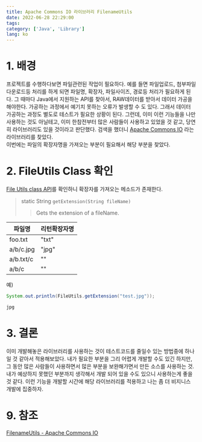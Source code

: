 ```yaml
---
title: Apache Commons IO 라이브러리 FilenameUtils
date: 2022-06-28 22:29:00
tags:
category: ['Java', 'Library']
lang: ko
---
```

# 1. 배경
프로젝트를 수행하다보면 파일관련된 작업이 필요하다. 예를 들면 파일업로드, 첨부파일 다운로드등 처리를 하게 되면 파일명, 확장자, 파일사이즈, 경로등
처리가 필요하게 된다. 그 때마다 Java에서 지원하는 API를 찾아서, RAW데이터를 받아서 데이터 가공을 해야한다. 가공하는 과정에서 예기치 못하는 오류가 발생할 수 도 있다.
그래서 데이터 가공하는 과정도 별도로 테스트가 필요한 상황이 된다. 그런데, 이미 이런 기능들을 나만 사용하는 것도 아닐테고, 이미 한참전부터 많은 사람들이 사용하고 있었을 것 같고, 당연히 라이브러리도 있을 것이라고 판단했다. 검색을 했더니 [Apache Commons IO](https://commons.apache.org/proper/commons-io/) 라는 라이브러리를 찾았다.  
이번에는 파일의 확장자명을 가져오는 부분이 필요해서 해당 부분을 찾았다.

# 2. FileUtils Class 확인
[File Utils class API](https://commons.apache.org/proper/commons-io/apidocs/org/apache/commons/io/FilenameUtils.html)를 확인하니 확장자를 가져오는 메소드가 존재한다.

> static String `getExtension(String fileName)`
>> Gets the extension of a fileName.
  
| 파일명 | 리턴확장자명 |
|-----|-----|
| foo.txt | "txt" |
| a/b/c.jpg | "jpg" |
| a/b.txt/c | "" |
| a/b/c | "" |

예) 
```java
System.out.println(FileUtils.getExtension("test.jpg"));

jpg
```

# 3. 결론
이미 개발해놓은 라이브러리를 사용하는 것이 테스트코드를 줄일수 있는 방법중에 하나 일 것 같아서 적용해보았다. 내가 필요한 부분을 그리 어렵게 개발할 수도 있긴 하지만,
그 동안 많은 사람들이 사용하면서 많은 부분을 보완해가면서 만든 소스를 사용하는 것. 내가 예상하지 못했던 부분까지 생각해서 개발 되어 있을 수도 있으니 사용하는게 좋을 것 같다.
이런 기능을 개발할 시간에 해당 라이브러리를 적용하고 나는 좀 더 비지니스 개발에 집중하자.


# 9. 참조
[FilenameUtils - Apache Commons IO](https://commons.apache.org/proper/commons-io/apidocs/org/apache/commons/io/FilenameUtils.html#getExtension-java.lang.String)